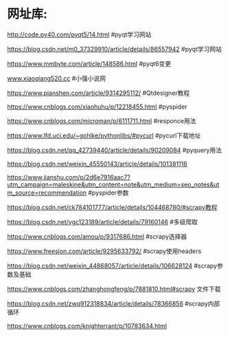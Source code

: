 # 网址库:

http://code.py40.com/pyqt5/14.html #pyqt学习网站

https://blog.csdn.net/m0_37329910/article/details/86557942 #pyqt学习网站

https://www.mmbyte.com/article/148586.html #pyqt6变更

www.xiaoqiang520.cc #小强小说网

https://www.pianshen.com/article/9314295112/ #Qtdesigner教程

https://www.cnblogs.com/xiaohuhu/p/12218455.html #pyspider

https://www.cnblogs.com/microman/p/6111711.html #responce用法

https://www.lfd.uci.edu/~gohlke/pythonlibs/#pycurl #pycurl下载地址

https://blog.csdn.net/qq_42739440/article/details/90209084 #pyquery用法

https://blog.csdn.net/weixin_45550143/article/details/101381116

https://www.jianshu.com/p/2d6e7916aac7?utm_campaign=maleskine&utm_content=note&utm_medium=seo_notes&utm_source=recommendation  #pyspider参数

https://blog.csdn.net/ck784101777/article/details/104468780/#scrapy教程

https://blog.csdn.net/ygc123189/article/details/79160146 #多级爬取

https://www.cnblogs.com/amou/p/9317686.html #scrapy选择器

https://www.freesion.com/article/9295633792/ #scrapy使用headers

https://blog.csdn.net/weixin_44868057/article/details/106628124 #scrapy参数及基础

https://www.cnblogs.com/zhanghongfeng/p/7881810.html#scrapy 文件下载

https://blog.csdn.net/zwq912318834/article/details/78366856 #scrapy内部循环 

https://www.cnblogs.com/knighterrant/p/10783634.html

